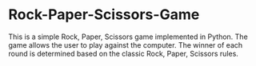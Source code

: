 # Rock-Paper-Scissors-Game
This is a simple Rock, Paper, Scissors game implemented in Python. The game allows the user to play against the computer. The winner of each round is determined based on the classic Rock, Paper, Scissors rules.
